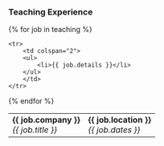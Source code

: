 <!-- Teaching Experience -->
### <i class="fa fa-chevron-right"></i> Teaching Experience
<table class="table table-hover">
{% for job in teaching %}
    <tr>
        <td class="col-md-3">
            <strong>{{ job.company }}</strong><br>
            <i>{{ job.title }}</i>
        </td>
        <td>
            <strong>{{ job.location }}</strong><br>
            <i>{{ job.dates }}</i>
        </td>
    </tr>

    <tr>
        <td colspan="2">
        <ul>
            <li>{{ job.details }}</li>
        </ul>
        </td>
    </tr>
{% endfor %}
</table>

